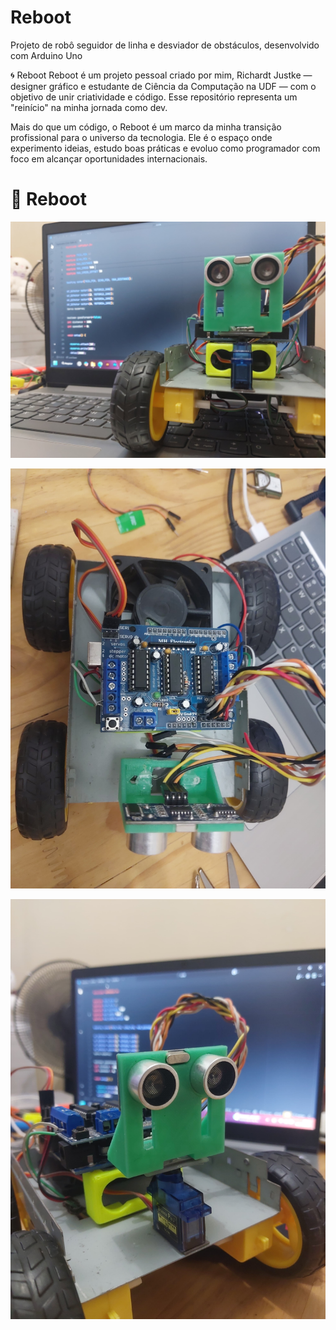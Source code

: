 # Reboot
Projeto de robô seguidor de linha e desviador de obstáculos, desenvolvido com Arduino Uno

🌀 Reboot
Reboot é um projeto pessoal criado por mim, Richardt Justke — designer gráfico e estudante de Ciência da Computação na UDF — com o objetivo de unir criatividade e código. Esse repositório representa um "reinício" na minha jornada como dev.

Mais do que um código, o Reboot é um marco da minha transição profissional para o universo da tecnologia. Ele é o espaço onde experimento ideias, estudo boas práticas e evoluo como programador com foco em alcançar oportunidades internacionais.
# 🤖 Reboot
![foto do roboot](img\Reboot2.jpg)

![foto do roboot](img\Reboot3.jpg)

![foto do roboot](img\Reboot4.jpg)
